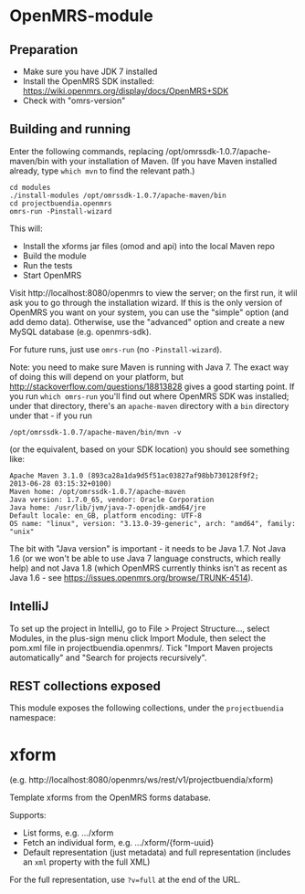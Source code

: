 OpenMRS-module
==============

Preparation
-----------

- Make sure you have JDK 7 installed
- Install the OpenMRS SDK installed:
  https://wiki.openmrs.org/display/docs/OpenMRS+SDK
- Check with "omrs-version"

Building and running
--------------------

Enter the following commands, replacing
/opt/omrssdk-1.0.7/apache-maven/bin with your installation of Maven.
(If you have Maven installed already, type `which mvn` to find the
relevant path.)

```
cd modules
./install-modules /opt/omrssdk-1.0.7/apache-maven/bin
cd projectbuendia.openmrs
omrs-run -Pinstall-wizard
```

This will:
- Install the xforms jar files (omod and api) into the local Maven repo
- Build the module
- Run the tests
- Start OpenMRS

Visit http://localhost:8080/openmrs to view the server; on the first
run, it wlil ask you to go through the installation wizard. If this is
the only version of OpenMRS you want on your system, you can use the
"simple" option (and add demo data). Otherwise, use the "advanced"
option and create a new MySQL database (e.g. openmrs-sdk).

For future runs, just use `omrs-run` (no `-Pinstall-wizard`).

Note: you need to make sure Maven is running with Java 7. The exact
way of doing this will depend on your platform, but
http://stackoverflow.com/questions/18813828 gives a good starting point.
If you run `which omrs-run` you'll find out where OpenMRS SDK was
installed; under that directory, there's an `apache-maven` directory
with a `bin` directory under that - if you run

    /opt/omrssdk-1.0.7/apache-maven/bin/mvn -v
    
(or the equivalent, based on your SDK location) you should see
something like:

```
Apache Maven 3.1.0 (893ca28a1da9d5f51ac03827af98bb730128f9f2;
2013-06-28 03:15:32+0100)
Maven home: /opt/omrssdk-1.0.7/apache-maven
Java version: 1.7.0_65, vendor: Oracle Corporation
Java home: /usr/lib/jvm/java-7-openjdk-amd64/jre
Default locale: en_GB, platform encoding: UTF-8
OS name: "linux", version: "3.13.0-39-generic", arch: "amd64", family: "unix"
```

The bit with "Java version" is important - it needs to be Java 1.7.
Not Java 1.6 (or we won't be able to use Java 7 language constructs,
which really help) and not Java 1.8 (which OpenMRS currently thinks
isn't as recent as Java 1.6 - see https://issues.openmrs.org/browse/TRUNK-4514).

IntelliJ
----

To set up the project in IntelliJ, go to File &gt; Project Structure...,
select Modules, in the plus-sign menu click Import Module, then select
the pom.xml file in projectbuendia.openmrs/.  Tick "Import Maven projects automatically"
and "Search for projects recursively".

REST collections exposed
----

This module exposes the following collections, under the
`projectbuendia` namespace:

xform
=====

(e.g. http://localhost:8080/openmrs/ws/rest/v1/projectbuendia/xform)

Template xforms from the OpenMRS forms database.

Supports:

- List forms, e.g. .../xform
- Fetch an individual form, e.g. .../xform/{form-uuid}
- Default representation (just metadata) and full representation
  (includes an `xml` property with the full XML)
  
For the full representation, use `?v=full` at the end of the URL.
